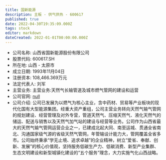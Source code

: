 ```yaml
---
title: 国新能源
description: 主板 - 供气供热 - 600617
published: true
date: 2022-04-30T19:35:09.000Z
tags: stock
editor: markdown
dateCreated: 2022-01-01T00:00:00.000Z
---
```


- 公司名称: 山西省国新能源股份有限公司
- 股票代码: 600617.SH
- 所在地: 山西 - 太原市
- 成立日期: 1993年11月04日
- 注册资本: 108,466.369万元
- 法定代表人: 刘军
- 主营业务: 主营业务:天然气长输管道及城市燃气管网的建设和运营
- 公司官网: [null](null)
- 公司介绍: 公司已发展为以燃气为核心主业，含中药材、贸易等产业板块的现代化国有大型能源集团。经重大资产重组，公司主营业务转向天然气输气管网的规划建设、经营管理及对外专营，管道天然气、压缩天然气、液化天然气的储运、配送与销售以及天然气加气站的建设与经营等业务。公司作为山西省最大的天然气输气管网运营企业之一，已建成北起大同、南至运城、贯通全省南北、沟通国家级气源的省级天然气管网，年管输设计能力大，管网覆盖全省多市。公司始终秉承“学无止境、追求卓越”的企业精神，树立“爱省、奉献、创新、发展”的核心价值观，坚持服务低碳生产力、低碳消费、新型产业集群、生态文明建设和新型城镇化建设的“五个服务”理念，大力实施气化山西战略。


